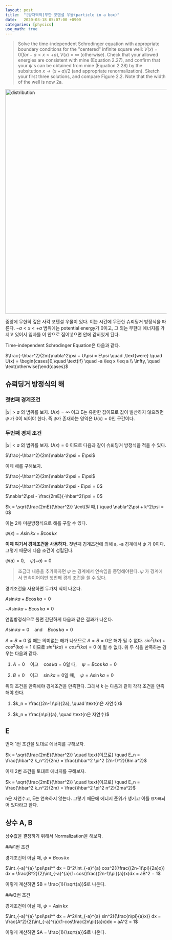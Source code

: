 ```yaml
---
layout: post
title:  "[양자역학]무한 포텐셜 우물(particle in a box)"
date:   2020-03-18 05:07:00 +0900
categories: [physics]
use_math: true
---
```


> Solve the time-independent Schrodinger equation with appropriate boundary conditions for the "centered" infinite square well: $V(x) = 0 (for -a < x <+a), V(x) = \infty$ (otherwise). Check that your allowed energies are consistent with mine (Equation 2.27), and confirm that your $\psi$'s can be obtained from mine (Equation 2.28) by the subsitution $x \to (x+a)/2$ (and appropriate renormalization). Sketch your first three solutions, and compare Figure 2.2. Note that the width of the well is now 2a.

<img src="https://raw.githubusercontent.com/jsstar522/jsstar522.github.io/master/static/img/_posts/20200318/1.jpg" alt="distribution" style="width:700px; margin: 0 auto;"/>



중앙에 무한히 깊은 사각 포텐셜 우물이 있다. 이는 시간에 무관한 슈뢰딩거 방정식을 따른다. $-a<x<+a$ 범위에는 potential energy가 0이고, 그 외는 무한대 에너지를 가지고 있어서 입자를 이 안으로 집어넣으면 안에 갇혀있게 된다.



Time-independent Schrodinger Equation은 다음과 같다.

$\frac{-\hbar^2}{2m}\nabla^2\psi + U\psi = E\psi \quad ,\text{were} \quad U(x) = \begin{cases}0,\quad \text{if} \quad -a \leq x \leq a \\ \infty, \quad \text{otherwise}\end{cases}$



## 슈뢰딩거 방정식의 해

### 첫번째 경계조건

$|x| > a$ 의 범위를 보자. $U(x) = \infty$ 이고 E는 유한한 값이므로 값이 발산하지 않으려면 $\psi$ 가 0이 되어야 한다. 즉 $\psi$가 존재하는 영역은 $U(x)=0$인 구간이다.



### 두번째 경계 조건

$|x|<a$ 의 범위를 보자. $U(x)=0$ 이므로 다음과 같이 슈뢰딩거 방정식을 적을 수 있다.

$\frac{-\hbar^2}{2m}\nabla^2\psi = E\psi$

이제 해를 구해보자.

$\frac{-\hbar^2}{2m}\nabla^2\psi = E\psi$

$\frac{-\hbar^2}{2m}\nabla^2\psi - E\psi = 0$

$\nabla^2\psi - \frac{2mE}{-\hbar^2}\psi = 0$

$k = \sqrt{\frac{2mE}{\hbar^2}} \text{일 때,} \quad \nabla^2\psi + k^2\psi = 0$

이는 2차 미분방정식으로 해를 구할 수 있다.

$\psi(x) = A\sin{kx} + B\cos{kx}$



**이제 여기서 경계조건을 사용하자.**  첫번째 경계조건에 의해 a, -a 경계에서 $\psi$ 가 0이다. 그렇기 때문에 다음 조건이 성립된다.

$\psi(a)=0, \quad \psi(-a)=0$



> 조금더 내용을 추가하자면 $\psi$ 는 경계에서 연속임을 증명해야한다. $\psi$ 가 경계에서 연속이어야만 첫번째 경계 조건을 쓸 수 있다.



경계조건을 사용하면 두가지 식이 나온다.

$A\sin{ka} + B\cos{ka} = 0$

$-A\sin{ka} + B\cos{ka} = 0$

연립방정식으로 풀면 간단하게 다음과 같은 결과가 나온다.

$A\sin{ka} = 0 \quad \text{and} \quad B\cos{ka} = 0$

$A = B = 0$ 일 때는 의미없는 해가 나오므로 $A = B = 0$은 해가 될 수 없다. $sin^2(ka) + cos^2(ka) =1$ 이므로 $sin^2(ka) = cos^2(ka) = 0$ 이 될 수 없다. 위 두 식을 만족하는 경우는 다음과 같다.

1. $A = 0 \quad \text{이고} \quad \cos{ka}=0 \text{일 때}, \quad \psi = B\cos{ka} = 0$

2. $B = 0 \quad \text{이고} \quad \sin{ka}=0 \text{일 때}, \quad \psi = A\sin{ka} = 0$

위의 조건을 만족해야 경계조건을 만족한다. 그래서 $k$ 는 다음과 같이 각각 조건을 만족해야 한다.

1. $k_n = \frac{(2n-1)\pi}{2a}, \quad \text{n은 자연수}$

2. $k_n = \frac{n\pi}{a}, \quad \text{n은 자연수}$



## E

먼저 1번 조건을 토대로 에너지를 구해보자.

$k = \sqrt{\frac{2mE}{\hbar^2}} \quad \text{이므로} \quad E_n = \frac{\hbar^2 k_n^2}{2m} = \frac{\hbar^2 \pi^2 (2n-1)^2}{8m a^2}$ 



이제 2번 조건을 토대로 에너지를 구해보자.

$k = \sqrt{\frac{2mE}{\hbar^2}} \quad \text{이므로} \quad E_n = \frac{\hbar^2 k_n^2}{2m} = \frac{\hbar^2 \pi^2 n^2}{2ma^2}$ 



n은 자연수고, E는 연속하지 않는다. 그렇기 때문에 에너지 준위가 생기고 이를 `양자화`되어 있다라고 한다.



## 상수 A, B

상수값을 결정하기 위해서 Normalization을 해보자.

###1번 조건 

경계조건이 아닐 때, $\psi = B\cos{kx}$

$\int_{-a}^{a} \psi\psi^* dx = B^2\int_{-a}^{a} cos^2({\frac{(2n-1)\pi}{2a}x}) dx = \frac{B^2}{2}\int_{-a}^{a}(1+cos(\frac{(2n-1)\pi}{a})x)dx = aB^2 = 1$

이렇게 계산하면 $B = \frac{1}{\sqrt{a}}$로 나온다.

###2번 조건 

경계조건이 아닐 때, $\psi = A\sin{kx}$

$\int_{-a}^{a} \psi\psi^* dx = A^2\int_{-a}^{a} sin^2({\frac{n\pi}{a}x)} dx = \frac{A^2}{2}\int_{-a}^{a}(1-cos\frac{2n\pi}{a}x)dx = aA^2 = 1$

이렇게 계산하면 $A = \frac{1}{\sqrt{a}}$로 나온다.

